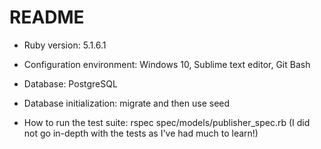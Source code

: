 # README

* Ruby version: 5.1.6.1

* Configuration environment: Windows 10, Sublime text editor, Git Bash

* Database: PostgreSQL

* Database initialization: migrate and then use seed

* How to run the test suite: rspec spec/models/publisher_spec.rb (I did not go in-depth with the tests as I've had much to learn!)

